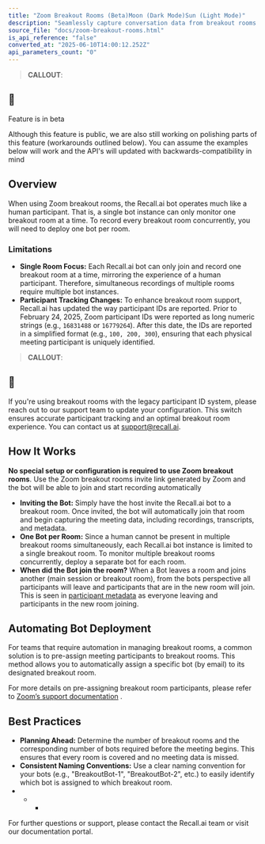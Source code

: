 ```yaml
---
title: "Zoom Breakout Rooms (Beta)Moon (Dark Mode)Sun (Light Mode)"
description: "Seamlessly capture conversation data from breakout rooms in Zoom"
source_file: "docs/zoom-breakout-rooms.html"
is_api_reference: "false"
converted_at: "2025-06-10T14:00:12.252Z"
api_parameters_count: "0"
---
```

> **CALLOUT**:

## 🚧

Feature is in beta

Although this feature is public, we are also still working on polishing parts of this feature (workarounds outlined below). You can assume the examples below will work and the API's will updated with backwards-compatibility in mind

## Overview

[](#overview)

When using Zoom breakout rooms, the Recall.ai bot operates much like a human participant. That is, a single bot instance can only monitor one breakout room at a time. To record every breakout room concurrently, you will need to deploy one bot per room.

### Limitations

[](#limitations)
- **Single Room Focus:**
    Each Recall.ai bot can only join and record one breakout room at a time, mirroring the experience of a human participant. Therefore, simultaneous recordings of multiple rooms require multiple bot instances.
- **Participant Tracking Changes:**
    To enhance breakout room support, Recall.ai has updated the way participant IDs are reported. Prior to February 24, 2025, Zoom participant IDs were reported as long numeric strings (e.g., `16831488` or `16779264`). After this date, the IDs are reported in a simplified format (e.g., `100, 200, 300`), ensuring that each physical meeting participant is uniquely identified.

> **CALLOUT**:

## 📘

If you're using breakout rooms with the legacy participant ID system, please reach out to our support team to update your configuration. This switch ensures accurate participant tracking and an optimal breakout room experience. You can contact us at [support@recall.ai](mailto:support@recall.ai).

## How It Works

[](#how-it-works)

**No special setup or configuration is required to use Zoom breakout rooms**. Use the Zoom breakout rooms invite link generated by Zoom and the bot will be able to join and start recording automatically
- **Inviting the Bot:**
    Simply have the host invite the Recall.ai bot to a breakout room. Once invited, the bot will automatically join that room and begin capturing the meeting data, including recordings, transcripts, and metadata.
- **One Bot per Room:**
    Since a human cannot be present in multiple breakout rooms simultaneously, each Recall.ai bot instance is limited to a single breakout room. To monitor multiple breakout rooms concurrently, deploy a separate bot for each room.
- **When did the Bot join the room?**
    When a Bot leaves a room and joins another (main session or breakout room), from the bots perspective all participants will leave and participants that are in the new room will join. This is seen in [participant metadata](/docs/meeting-metadata-and-participants) as everyone leaving and participants in the new room joining.

## Automating Bot Deployment

[](#automating-bot-deployment)

For teams that require automation in managing breakout rooms, a common solution is to pre-assign meeting participants to breakout rooms. This method allows you to automatically assign a specific bot (by email) to its designated breakout room.

For more details on pre-assigning breakout room participants, please refer to [Zoom’s support documentation](https://support.zoom.com/hc/en/article?id=zm_kb&sysparm_article=KB0061353) .

## Best Practices

[](#best-practices)
- **Planning Ahead:**
    Determine the number of breakout rooms and the corresponding number of bots required before the meeting begins. This ensures that every room is covered and no meeting data is missed.
- **Consistent Naming Conventions:**
    Use a clear naming convention for your bots (e.g., "BreakoutBot-1", "BreakoutBot-2", etc.) to easily identify which bot is assigned to which breakout room.
- * *

For further questions or support, please contact the Recall.ai team or visit our documentation portal.
